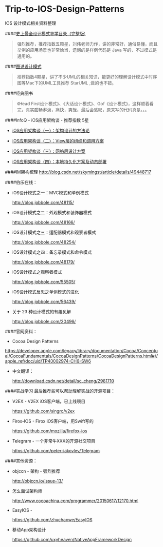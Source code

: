 # Trip-to-IOS-Design-Patterns
IOS 设计模式相关资料整理

####[史上最全设计模式导学目录（完整版)](http://blog.csdn.net/lovelion/article/details/17517213) 
> 强烈推荐，推荐指数五颗星，刘伟老师力作，讲的非常好，通俗易懂，而且举例的应用场景也非常恰当，遗憾的是样例代码是 Java 写的，不过模式是通用的。

####[图说设计模式](http://design-patterns.readthedocs.org/zh_CN/latest/index.html)
> 推荐指数4颗星，讲了不少UML的相关知识，能更好的理解设计模式中时序图等Mac下的UML工具推荐 StarUML ,做的也不错。

####经典图书
>《Head First设计模式》、《大话设计模式》、Gof《设计模式》，这样顺着看完，真实酣畅淋漓，痛快，爽哉，最后会感叹，原来写的代码真是。。。

####InfoQ - iOS应用架构谈 - 推荐指数 5星
* [iOS应用架构谈（一）：架构设计的方法论](http://casatwy.com/iosying-yong-jia-gou-tan-kai-pian.html)

* [iOS应用架构谈（二）：View层的组织和调用方案](http://casatwy.com/iosying-yong-jia-gou-tan-viewceng-de-zu-zhi-he-diao-yong-fang-an.html)

* [iOS应用架构谈（三）：网络层设计方案](http://casatwy.com/iosying-yong-jia-gou-tan-wang-luo-ceng-she-ji-fang-an.html)

* [iOS应用架构谈（四）：本地持久化方案及动态部署](http://casatwy.com/iosying-yong-jia-gou-tan-ben-di-chi-jiu-hua-fang-an-ji-dong-tai-bu-shu.html)



####IM架构梳理
http://blog.csdn.net/skymingst/article/details/49448717


####伯乐在线：
* iOS设计模式之一：MVC模式和单例模式

    http://blog.jobbole.com/48115/
    
* iOS设计模式之二：外观模式和装饰器模式

    http://blog.jobbole.com/48166/
    
* iOS设计模式之三：适配器模式和观察者模式

    http://blog.jobbole.com/48254/

* iOS设计模式之四：备忘录模式和命令模式

    http://blog.jobbole.com/48179/

* iOS设计模式之观察者模式

    http://blog.jobbole.com/55505/
    
* iOS设计模式反思之单例模式的进化

    http://blog.jobbole.com/56439/
    
* 关于 23 种设计模式的有趣见解

    http://blog.jobbole.com/20496/

####官网资料：
* Cocoa Design Patterns 

https://developer.apple.com/legacy/library/documentation/Cocoa/Conceptual/CocoaFundamentals/CocoaDesignPatterns/CocoaDesignPatterns.html#//apple_ref/doc/uid/TP40002974-CH6-SW6

* 中文翻译：

    http://download.csdn.net/detail/sc_cheng/2981710


####实战学习
最后推荐些可以帮助理解实战的开源项目：

* V2EX - V2EX iOS客户端，已上线项目

	https://github.com/singro/v2ex

* Firox-IOS - Firox iOS客户端，用Swift写的

	https://github.com/mozilla/firefox-ios

* Telegram - 一个非常牛XXX的开源社交项目

	https://github.com/peter-iakovlev/Telegram

####其他资源：
* objccn - 架构 - 强烈推荐

    http://objccn.io/issue-13/
 
* 怎么面试架构师

  http://www.cocoachina.com/programmer/20150617/12170.html

* EasyIOS - 

    https://github.com/zhuchaowe/EasyIOS
    
* 移动App架构设计

    https://github.com/uxyheaven/NativeAppFrameworkDesign



